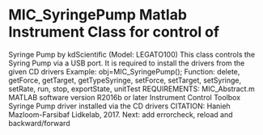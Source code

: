 # MIC_SyringePump Matlab Instrument Class for control of
Syringe Pump by kdScientific (Model: LEGATO100)
This class controls the Syring Pump via a USB port. It is required to
install the drivers from the given CD drivers
Example: obj=MIC_SyringePump();
Function: delete, getForce, getTarget, getTypeSyringe, setForce,
setTarget, setSyringe, setRate, run, stop, exportState, unitTest
REQUIREMENTS:
MIC_Abstract.m
MATLAB software version R2016b or later
Instrument Control Toolbox
Syringe Pump driver installed via the CD drivers
CITATION: Hanieh Mazloom-Farsibaf  Lidkelab, 2017.
Next: add errorcheck, reload and backward/forward
